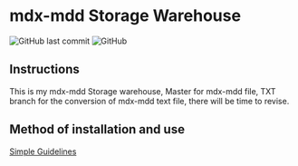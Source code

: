 # mdx-mdd Storage Warehouse

![GitHub last commit](https://img.shields.io/github/last-commit/leimaau/dictionary.svg) ![GitHub](https://img.shields.io/github/license/leimaau/dictionary.svg)

## Instructions

This is my mdx-mdd Storage warehouse, Master for mdx-mdd file, TXT branch for the conversion of mdx-mdd text file, there will be time to revise.

## Method of installation and use

[Simple Guidelines](https://github.com/leimaau/dictionary/wiki)
